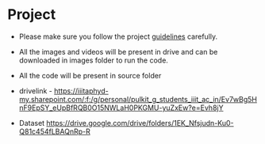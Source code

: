 # Project
+ Please make sure you follow the project [guidelines](./guidelines.md) carefully.

+ All the images and videos will be present in drive and can be downloaded in images folder to run the code.

+ All the code will be present in source folder

+ drivelink - https://iiitaphyd-my.sharepoint.com/:f:/g/personal/pulkit_g_students_iiit_ac_in/Ev7wBg5HnF9EpSY_eUpBfRQB0O15NWLaH0PKGMU-yuZxEw?e=Evh8jY

+ Dataset https://drive.google.com/drive/folders/1EK_Nfsjudn-Ku0-Q81c454fLBAQnRp-R



